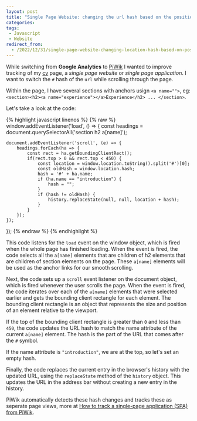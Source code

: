 ```yaml
---
layout: post
title: "Single Page Website: changing the url hash based on the position in the page"
categories: 
tags:
 - Javascript
 - Website
redirect_from:
  - /2022/12/31/single-page-website-changing-location-hash-based-on-position-in-page
---
```


While switching from **Google Analytics** to [PiWik](https://piwik.pro/) I wanted to improve tracking of my [cv](/cv) page, a _single page website_ or _single page application_. I want to switch the `#` hash of the `url` while scrolling through the page. 

Within the page, I have several sections with anchors usign `<a name="">`, eg: `<section><h2><a name="experience"></a>Experience</h2> ... </section>`. 

Let's take a look at the code:

{% highlight javascript linenos %}
{% raw %}
window.addEventListener('load', () => {
    const headings = document.querySelectorAll('section h2 a[name]');

    document.addEventListener('scroll', (e) => {
        headings.forEach(ha => {
            const rect = ha.getBoundingClientRect();
            if(rect.top > 0 && rect.top < 450) {                    
                const location = window.location.toString().split('#')[0];
                const oldHash = window.location.hash;
                hash = '#' + ha.name;
                if (ha.name == "introduction") {
                    hash = "";
                } 
                if (hash != oldHash) {
                    history.replaceState(null, null, location + hash);
                }
            }
        });
    });
});
{% endraw %}
{% endhighlight %}

This code listens for the `load` event on the window object, which is fired when the whole page has finished loading. When the event is fired, the code selects all the `a[name]` elements that are children of h2 elements that are children of section elements on the page. These `a[name]` elements will be used as the anchor links for our smooth scrolling.

Next, the code sets up a `scroll` event listener on the document object, which is fired whenever the user scrolls the page. When the event is fired, the code iterates over each of the `a[name]` elements that were selected earlier and gets the bounding client rectangle for each element. The bounding client rectangle is an object that represents the size and position of an element relative to the viewport.

If the top of the bounding client rectangle is greater than `0` and less than `450`, the code updates the URL hash to match the name attribute of the current `a[name]` element. The hash is the part of the URL that comes after the `#` symbol. 

If the name attribute is `"introduction"`, we are at the top, so let's set an empty hash. 

Finally, the code replaces the current entry in the browser's history with the updated URL, using the `replaceState` method of the `history` object. This updates the URL in the address bar without creating a new entry in the history.

PiWik automatically detects these hash changes and tracks these as seperate page views, more at [How to track a single-page application (SPA) from PiWik](https://help.piwik.pro/support/collecting-data/how-to-track-a-single-page-application/).

